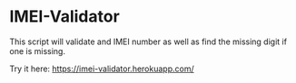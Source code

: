 # IMEI-Validator

This script will validate and IMEI number as well as find the missing digit if one is missing.

Try it here: https://imei-validator.herokuapp.com/
